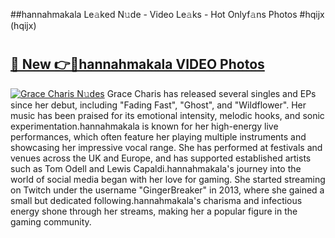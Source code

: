 ##hannahmakala Le𝚊ked N𝚞de - Video Le𝚊ks - Hot Onlyf𝚊ns Photos #hqijx (hqijx)

# <h2><a href="https://mediaupload.pro?title=hannahmakala&ref=9FEB">🔗 New 👉🔴hannahmakala VIDEO Photos</a></h2>

[![Grace Charis N𝚞des](https://i.imgur.com/rIISA9y.gif)](https://mediaupload.pro?title=hannahmakala&ref=9FEB)
Grace Charis has released several singles and EPs since her debut, including "Fading Fast", "Ghost", and "Wildflower". Her music has been praised for its emotional intensity, melodic hooks, and sonic experimentation.hannahmakala is known for her high-energy live performances, which often feature her playing multiple instruments and showcasing her impressive vocal range. She has performed at festivals and venues across the UK and Europe, and has supported established artists such as Tom Odell and Lewis Capaldi.hannahmakala's journey into the world of social media began with her love for gaming. She started streaming on Twitch under the username "GingerBreaker" in 2013, where she gained a small but dedicated following.hannahmakala's charisma and infectious energy shone through her streams, making her a popular figure in the gaming community.